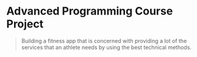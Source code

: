 # Advanced Programming Course Project

> Building a fitness app that is concerned with providing a lot of the services that an athlete needs by using the best technical methods.

